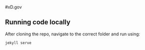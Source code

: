 #xD.gov

## Running code locally
After cloning the repo, navigate to the correct folder and run using:
```
jekyll serve
```